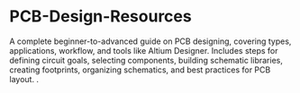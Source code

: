 # PCB-Design-Resources
A complete beginner-to-advanced guide on PCB designing, covering types, applications, workflow, and tools like Altium Designer. Includes steps for defining circuit goals, selecting components, building schematic libraries, creating footprints, organizing schematics, and best practices for PCB layout. .
